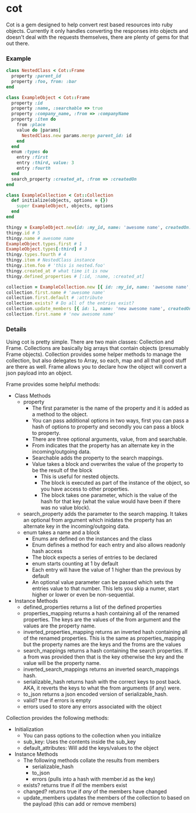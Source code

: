 cot
===

Cot is a gem designed to help convert rest based resources into ruby objects.  Currently it only handles converting the responses into objects and doesn't deal with the requests themselves, there are plenty of gems for that out there.

### Example

```ruby
class NestedClass < Cot::Frame
  property :parent_id
  property :foo, from: :bar
end

class ExampleObject < Cot::Frame
  property :id
  property :name, :searchable => true
  property :company_name, :from => :companyName
  property :item do
    from :place
    value do |params|
      NestedClass.new params.merge parent_id: id
    end
  end
  enum :types do
    entry :first
    entry :third, value: 3
    entry :fourth
  end
  search_property :created_at, :from => :createdOn
end

class ExampleCollection < Cot::Collection
  def initialize(objects, options = {})
    super ExampleObject, objects, options
  end
end

thingy = ExampleObject.new(id: :my_id, name: 'awesome name', createdOn: Time.now, place: {bar: 'this is nested.foo'})
thingy.id # 5
thingy.name # awesome name
ExampleObject.types.first # 1
ExampleObject.types[:third] # 3
thingy.types.fourth # 4
thingy.item # NestedClass instance
thingy.item.foo # 'this is nested.foo'
thingy.created_at # what time it is now
thingy.defined_properties # [:id, :name, :created_at]

collection = ExampleCollection.new [{ id: :my_id, name: 'awesome name', createdOn: Time.now }, { id: :my_id, name: 'awesome name', createdOn: Time.now }], { default_attributes: { default: :attribute }
collection.first.name # 'awesome name'
collection.first.default # :attribute
collection.exists? # Do all of the entries exist?
collection.update_members [{ id: 1, name: 'new awesome name', createdOn: Time.now }, { id: 2, name: 'new awesome name', createdOn: Time.now }]
collection.first.name # 'new awesome name'
```


### Details

Using cot is pretty simple. There are two main classes: Collection and Frame. Collections are basically big arrays that contain objects (presumably Frame objects). Collection provides some helper methods to manage the collection, but also delegates to Array, so each, map and all that good stuff are there as well. Frame allows you to declare how the object will convert a json payload into an object.

Frame provides some helpful methods:
- Class Methods
    - property
      - The first parameter is the name of the property and it is added as a method to the object.
      - You can pass additional options in two ways, first you can pass a hash of options to property and secondly you can pass a block to property.
      - There are three optional arguments, value, from and searchable.
      - From indicates that the property has an alternate key in the incoming/outgoing data.
      - Searchable adds the property to the search mappings.
      - Value takes a block and overwrites the value of the property to be the result of the block
        - This is useful for nested objects.
        - The block is executed as part of the instance of the object, so you have access to other properties.
        - The block takes one parameter, which is the value of the hash for that key (what the value would have been if there was no value block).
    - search\_property adds the parameter to the search mapping.  It takes an optional from argument which inidates the property has an alternate key in the incoming/outgoing data.
    - enum takes a name and a block
      - Enums are defined on the instances and the class
      - Enum defines a method for each entry and also allows readonly hash access
      - The block expects a series of entries to be declared
      - enum starts counting at 1 by default
      - Each entry will have the value of 1 higher than the previous by default
      - An optional value parameter can be passed which sets the entries value to that number. This lets you skip a numer, start higher or lower or even be non-sequential.
- Instance Methods
    - defined\_properties returns a list of the defined properties
    - properties\_mapping returns a hash containing all of the renamed properties.  The keys are the values of the from argument and the values are the property name.
    - inverted\_properties\_mapping returns an inverted hash containing all of the renamed properties.  This is the same as properties\_mapping but the property names are the keys and the froms are the values
    - search\_mappings returns a hash containing the search properties.  If a from was provided then that is the key otherwise the key and the value will be the property name.
    - inverted\_search\_mappings returns an inverted search\_mappings hash.
    - serializable\_hash returns hash with the correct keys to post back.  AKA, it reverts the keys to what the from arguments (if any) were.
    - to\_json returns a json encoded version of serializable\_hash.
    - valid? true if errors is empty
    - errors used to store any errors associated with the object

Collection provides the following methods:
- Initialization
  - You can pass options to the collection when you initialize
  - sub\_key: Uses the contents inside the sub\_key
  - default_attributes: Will add the keys/values to the object
- Instance Methods
  - The following methods collate the results from members
    - serializable\_hash
    - to\_json
    - errors (pulls into a hash with member.id as the key)
  - exists? returns true if *all* the members exist
  - changed? returns true if *any* of the members have changed
  - update\_members updates the members of the collection to based on the payload (this can add or remove members)
